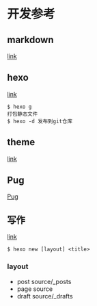# 开发参考

## markdown
[link](http://www.markdown.cn/)

## hexo 
[link](https://hexo.io/zh-cn/docs/)

```
$ hexo g 
打包静态文件
$ hexo -d 发布到git仓库
```
## theme
[link](https://github.com/Ben02/hexo-theme-Anatole/wiki/Installation)

## Pug
[Pug](https://pug.bootcss.com/language/conditionals.html)

## 写作
[link](https://hexo.io/zh-cn/docs/writing)

```
$ hexo new [layout] <title>
```
### layout
- post	source/_posts
- page	source
- draft	source/_drafts